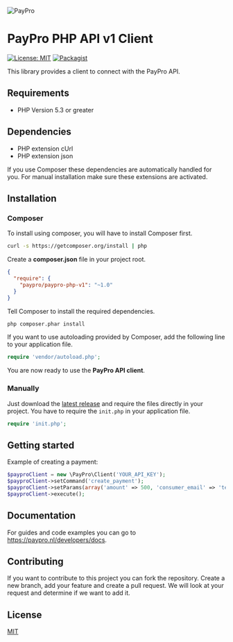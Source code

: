 ![PayPro](https://paypro.nl/images/logo-ie.png)
# PayPro PHP API v1 Client
[![License: MIT](https://img.shields.io/badge/License-MIT-blue.svg)](https://opensource.org/licenses/MIT)
[![Packagist](https://img.shields.io/packagist/v/paypro/paypro-php-v1.svg)](https://packagist.org/packages/paypro/paypro-php-v1)

This library provides a client to connect with the PayPro API.

## Requirements

 - PHP Version 5.3 or greater

## Dependencies

 - PHP extension cUrl
 - PHP extension json

If you use Composer these dependencies are automatically handled for you. For manual installation make sure these extensions are activated.

## Installation

### Composer

To install using composer, you will have to install Composer first.

```sh
curl -s https://getcomposer.org/install | php
```

Create a **composer.json** file in your project root.

```json
{
  "require": {
    "paypro/paypro-php-v1": "~1.0"
  }
}
```

Tell Composer to install the required dependencies.

```sh
php composer.phar install
```

If you want to use autoloading provided by Composer, add the following line to your application file.

```php
require 'vendor/autoload.php';
```

You are now ready to use the **PayPro API client**.

### Manually

Just download the [latest release](https://github.com/paypronl/paypro-php-v1/releases/latest) and require the files directly in your project. You have to require the `init.php` in your application file.

```php
require 'init.php';
```

## Getting started

Example of creating a payment:

```php
$payproClient = new \PayPro\Client('YOUR_API_KEY');
$payproClient->setCommand('create_payment');
$payproClient->setParams(array('amount' => 500, 'consumer_email' => 'test@paypro.nl', 'pay_method' => 'ideal/INGBNL2A'));
$payproClient->execute();
```

## Documentation

For guides and code examples you can go to https://paypro.nl/developers/docs.

## Contributing
If you want to contribute to this project you can fork the repository. Create a new branch, add your feature and create a pull request. We will look at your request and determine if we want to add it.

## License
[MIT](https://github.com/paypronl/paypro-php-v1/blob/master/LICENSE)
